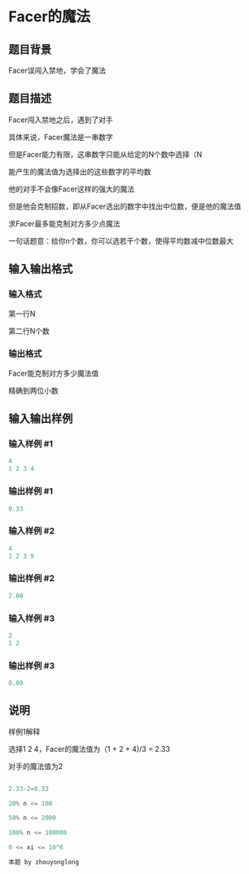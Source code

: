 # Facer的魔法

## 题目背景

Facer误闯入禁地，学会了魔法

## 题目描述

Facer闯入禁地之后，遇到了对手

具体来说，Facer魔法是一串数字

但是Facer能力有限，这串数字只能从给定的N个数中选择（N

能产生的魔法值为选择出的这些数字的平均数

他的对手不会像Facer这样的强大的魔法

但是他会克制招数，即从Facer选出的数字中找出中位数，便是他的魔法值

求Facer最多能克制对方多少点魔法

一句话题意：给你n个数，你可以选若干个数，使得平均数减中位数最大

## 输入输出格式

### 输入格式

第一行N

第二行N个数

### 输出格式

Facer能克制对方多少魔法值

精确到两位小数

## 输入输出样例

### 输入样例 #1

```cpp
4
1 2 3 4
```


### 输出样例 #1

```cpp
0.33
```


### 输入样例 #2

```cpp
4
1 2 3 9
```


### 输出样例 #2

```cpp
2.00
```


### 输入样例 #3

```cpp
2
1 2
```


### 输出样例 #3

```cpp
0.00
```


## 说明

样例1解释

选择1 2 4，Facer的魔法值为（1 + 2 + 4)/3 = 2.33

对手的魔法值为2

```cpp

2.33-2=0.33

20% n <= 100

50% n <= 2000

100% n <= 100000

0 <= xi <= 10^6

本题 by zhouyonglong

```

